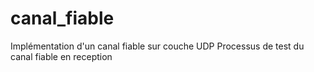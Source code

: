 # canal_fiable
Implémentation d'un canal fiable sur couche UDP
Processus de test du canal fiable en reception
